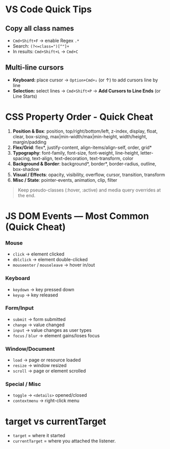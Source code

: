 # VS Code Quick Tips

## Copy all class names

- `Cmd+Shift+F` → enable Regex `.*`
- Search: `(?<=class=")[^"]+`
- In results: `Cmd+Shift+L` → `Cmd+C`

## Multi-line cursors

- **Keyboard:** place cursor → `Option+Cmd+↓` (or ↑) to add cursors line by line
- **Selection:** select lines → `Cmd+Shift+P` → **Add Cursors to Line Ends** (or Line Starts)

# CSS Property Order - Quick Cheat

1. **Position & Box**: position, top/right/bottom/left, z-index, display, float, clear, box-sizing, max|min-width/max|min-height, width/height, margin/padding
2. **Flex/Grid**: flex*, justify-content, align-items/align-self, order, grid*
3. **Typography**: font-family, font-size, font-weight, line-height, letter-spacing, text-align, text-decoration, text-transform, color
4. **Background & Border**: background*, border*, border-radius, outline, box-shadow
5. **Visual / Effects**: opacity, visibility, overflow, cursor, transition, transform
6. **Misc / State**: pointer-events, animation, clip, filter

> Keep pseudo-classes (:hover, :active) and media query overrides at the end.

# JS DOM Events — Most Common (Quick Cheat)

### Mouse

- `click` → element clicked
- `dblclick` → element double-clicked
- `mouseenter` / `mouseleave` → hover in/out

### Keyboard

- `keydown` → key pressed down
- `keyup` → key released

### Form/Input

- `submit` → form submitted
- `change` → value changed
- `input` → value changes as user types
- `focus` / `blur` → element gains/loses focus

### Window/Document

- `load` → page or resource loaded
- `resize` → window resized
- `scroll` → page or element scrolled

### Special / Misc

- `toggle` → `<details>` opened/closed
- `contextmenu` → right-click menu

# target vs currentTarget

- `target` = where it started
- `currentTarget` = where you attached the listener.
